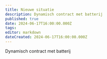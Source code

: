 ```yaml
---
title: Nieuwe situatie
description: Dynamisch contract met batterij
published: true
date: 2024-06-17T16:00:00.000Z
tags: 
editor: markdown
dateCreated: 2024-06-17T16:00:00.000Z
---
```


Dynamisch contract met batterij
